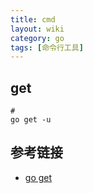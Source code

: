 ```yaml
---
title: cmd
layout: wiki
category: go
tags: [命令行工具]
---
```


## get

```
# 
go get -u 
```


## 参考链接

* [go get](http://wiki.jikexueyuan.com/project/go-command-tutorial/0.3.html)